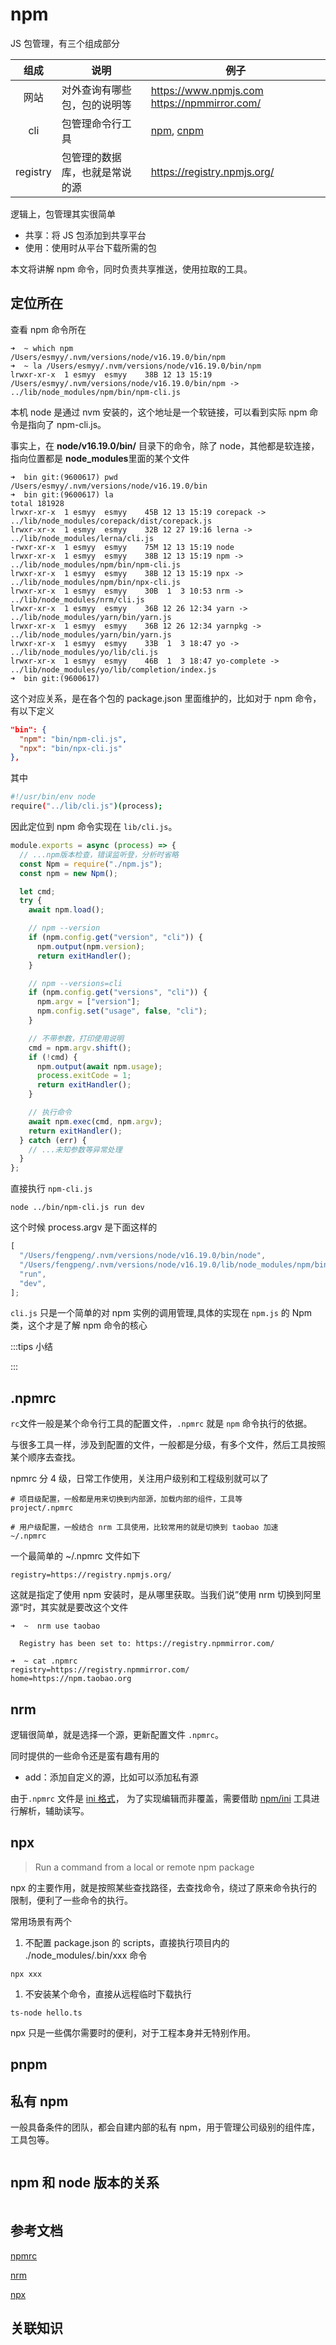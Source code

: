 # npm

JS 包管理，有三个组成部分

|   组成   | 说明                           | 例子                                                                    |
| :------: | ------------------------------ | ----------------------------------------------------------------------- |
|   网站   | 对外查询有哪些包，包的说明等   | <https://www.npmjs.com> <https://npmmirror.com/>                        |
|   cli    | 包管理命令行工具               | [npm](https://github.com/npm/cli), [cnpm](https://github.com/cnpm/cnpm) |
| registry | 包管理的数据库，也就是常说的源 | <https://registry.npmjs.org/>                                           |

逻辑上，包管理其实很简单

- 共享：将 JS 包添加到共享平台
- 使用：使用时从平台下载所需的包

本文将讲解 npm 命令，同时负责共享推送，使用拉取的工具。

## 定位所在

查看 npm 命令所在

```shell
➜  ~ which npm
/Users/esmyy/.nvm/versions/node/v16.19.0/bin/npm
➜  ~ la /Users/esmyy/.nvm/versions/node/v16.19.0/bin/npm
lrwxr-xr-x  1 esmyy  esmyy    38B 12 13 15:19 /Users/esmyy/.nvm/versions/node/v16.19.0/bin/npm -> ../lib/node_modules/npm/bin/npm-cli.js
```

本机 node 是通过 nvm 安装的，这个地址是一个软链接，可以看到实际 npm 命令是指向了 npm-cli.js。

事实上，在 **node/v16.19.0/bin/** 目录下的命令，除了 node，其他都是软连接，指向位置都是 **node_modules**里面的某个文件

```shell
➜  bin git:(9600617) pwd
/Users/esmyy/.nvm/versions/node/v16.19.0/bin
➜  bin git:(9600617) la
total 181928
lrwxr-xr-x  1 esmyy  esmyy    45B 12 13 15:19 corepack -> ../lib/node_modules/corepack/dist/corepack.js
lrwxr-xr-x  1 esmyy  esmyy    32B 12 27 19:16 lerna -> ../lib/node_modules/lerna/cli.js
-rwxr-xr-x  1 esmyy  esmyy    75M 12 13 15:19 node
lrwxr-xr-x  1 esmyy  esmyy    38B 12 13 15:19 npm -> ../lib/node_modules/npm/bin/npm-cli.js
lrwxr-xr-x  1 esmyy  esmyy    38B 12 13 15:19 npx -> ../lib/node_modules/npm/bin/npx-cli.js
lrwxr-xr-x  1 esmyy  esmyy    30B  1  3 10:53 nrm -> ../lib/node_modules/nrm/cli.js
lrwxr-xr-x  1 esmyy  esmyy    36B 12 26 12:34 yarn -> ../lib/node_modules/yarn/bin/yarn.js
lrwxr-xr-x  1 esmyy  esmyy    36B 12 26 12:34 yarnpkg -> ../lib/node_modules/yarn/bin/yarn.js
lrwxr-xr-x  1 esmyy  esmyy    33B  1  3 18:47 yo -> ../lib/node_modules/yo/lib/cli.js
lrwxr-xr-x  1 esmyy  esmyy    46B  1  3 18:47 yo-complete -> ../lib/node_modules/yo/lib/completion/index.js
➜  bin git:(9600617)
```

这个对应关系，是在各个包的 package.json 里面维护的，比如对于 npm 命令，有以下定义

```json title=".nvm/versions/node/v16.19.0/lib/node_modules/npm/package.json"
"bin": {
  "npm": "bin/npm-cli.js",
  "npx": "bin/npx-cli.js"
},
```

其中

```bash title=".nvm/versions/node/v16.19.0/lib/node_modules/npm/bin/npm-cli.js"
#!/usr/bin/env node
require("../lib/cli.js")(process);
```

因此定位到 npm 命令实现在 `lib/cli.js`。

```js title=".nvm/versions/node/v16.19.0/lib/node_modules/npm/lib/cli.js"
module.exports = async (process) => {
  // ...npm版本检查，错误监听登，分析时省略
  const Npm = require("./npm.js");
  const npm = new Npm();

  let cmd;
  try {
    await npm.load();

    // npm --version
    if (npm.config.get("version", "cli")) {
      npm.output(npm.version);
      return exitHandler();
    }

    // npm --versions=cli
    if (npm.config.get("versions", "cli")) {
      npm.argv = ["version"];
      npm.config.set("usage", false, "cli");
    }

    // 不带参数，打印使用说明
    cmd = npm.argv.shift();
    if (!cmd) {
      npm.output(await npm.usage);
      process.exitCode = 1;
      return exitHandler();
    }

    // 执行命令
    await npm.exec(cmd, npm.argv);
    return exitHandler();
  } catch (err) {
    // ...未知参数等异常处理
  }
};
```

直接执行 `npm-cli.js`

```shell
node ../bin/npm-cli.js run dev
```

这个时候 process.argv 是下面这样的

```js
[
  "/Users/fengpeng/.nvm/versions/node/v16.19.0/bin/node",
  "/Users/fengpeng/.nvm/versions/node/v16.19.0/lib/node_modules/npm/bin/npm-cli.js",
  "run",
  "dev",
];
```

`cli.js` 只是一个简单的对 npm 实例的调用管理,具体的实现在 `npm.js` 的 Npm 类，这个才是了解 npm 命令的核心

:::tips 小结

<!-- npm 是一个 JS 实现的函数，加入 -->

:::

## .npmrc

`rc`文件一般是某个命令行工具的配置文件，`.npmrc` 就是 `npm` 命令执行的依据。

与很多工具一样，涉及到配置的文件，一般都是分级，有多个文件，然后工具按照某个顺序去查找。

npmrc 分 4 级，日常工作使用，关注用户级别和工程级别就可以了

```shell
# 项目级配置，一般都是用来切换到内部源，加载内部的组件，工具等
project/.npmrc

# 用户级配置，一般结合 nrm 工具使用，比较常用的就是切换到 taobao 加速
~/.npmrc
```

一个最简单的 ~/.npmrc 文件如下

```shell
registry=https://registry.npmjs.org/
```

这就是指定了使用 npm 安装时，是从哪里获取。当我们说”使用 nrm 切换到阿里源“时，其实就是要改这个文件

```shell
➜  ~  nrm use taobao

  Registry has been set to: https://registry.npmmirror.com/

➜  ~ cat .npmrc
registry=https://registry.npmmirror.com/
home=https://npm.taobao.org
```

## nrm

逻辑很简单，就是选择一个源，更新配置文件 `.npmrc`。

同时提供的一些命令还是蛮有趣有用的

- add：添加自定义的源，比如可以添加私有源

由于`.npmrc` 文件是 [ini 格式](https://baike.baidu.com/item/ini%E6%96%87%E4%BB%B6/9718973)，
为了实现编辑而非覆盖，需要借助 [npm/ini](https://github.com/npm/ini) 工具进行解析，辅助读写。

## npx

> Run a command from a local or remote npm package

npx 的主要作用，就是按照某些查找路径，去查找命令，绕过了原来命令执行的限制，便利了一些命令的执行。

常用场景有两个

1. 不配置 package.json 的 scripts，直接执行项目内的 ./node_modules/.bin/xxx 命令

```shell
npx xxx
```

1. 不安装某个命令，直接从远程临时下载执行

```shell
ts-node hello.ts
```

npx 只是一些偶尔需要时的便利，对于工程本身并无特别作用。

## pnpm

## 私有 npm

一般具备条件的团队，都会自建内部的私有 npm，用于管理公司级别的组件库，工具包等。

```

```

## npm 和 node 版本的关系

```

```

## 参考文档

[npmrc](https://docs.npmjs.com/cli/v9/configuring-npm/npmrc)

[nrm](https://github.com/Pana/nrm)

[npx](https://github.com/zkat/npx)

## 关联知识
